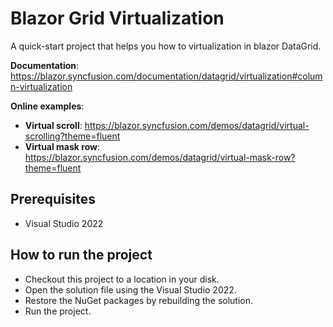 # Blazor Grid Virtualization

A quick-start project that helps you how to virtualization in blazor DataGrid. 

**Documentation**: https://blazor.syncfusion.com/documentation/datagrid/virtualization#column-virtualization

**Online examples**:
* **Virtual scroll**: https://blazor.syncfusion.com/demos/datagrid/virtual-scrolling?theme=fluent
* **Virtual mask row**: https://blazor.syncfusion.com/demos/datagrid/virtual-mask-row?theme=fluent
                 
## Prerequisites

* Visual Studio 2022

## How to run the project

* Checkout this project to a location in your disk.
* Open the solution file using the Visual Studio 2022.
* Restore the NuGet packages by rebuilding the solution.
* Run the project.